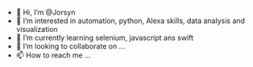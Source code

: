 - 👋 Hi, I’m @Jorsyn
- 👀 I’m interested in automation, python, Alexa skills, data analysis and visualization
- 🌱 I’m currently learning selenium, javascript ans swift
- 💞️ I’m looking to collaborate on ...
- 📫 How to reach me ...

<!---
Jorsyn/Jorsyn is a ✨ special ✨ repository because its `README.md` (this file) appears on your GitHub profile.
You can click the Preview link to take a look at your changes.
--->

